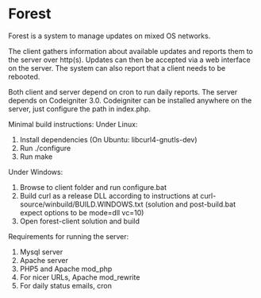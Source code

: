 Forest
======

Forest is a system to manage updates on mixed OS networks.

The client gathers information about available updates and reports them to the
server over http(s). Updates can then be accepted via a web interface on the
server. The system can also report that a client needs to be rebooted.

Both client and server depend on cron to run daily reports. The server depends
on Codeigniter 3.0. Codeigniter can be installed anywhere on the server, just
configure the path in index.php.

Minimal build instructions:
Under Linux:
1. Install dependencies (On Ubuntu: libcurl4-gnutls-dev)
2. Run ./configure
3. Run make

Under Windows:
1. Browse to client folder and run configure.bat
2. Build curl as a release DLL according to instructions at curl-source/winbuild/BUILD.WINDOWS.txt (solution and post-build.bat expect options to be mode=dll vc=10)
3. Open forest-client solution and build

Requirements for running the server:
1. Mysql server
2. Apache server
3. PHP5 and Apache mod_php
4. For nicer URLs, Apache mod_rewrite
5. For daily status emails, cron
